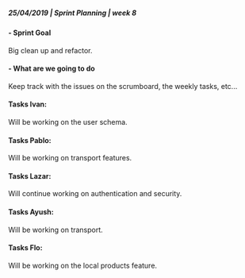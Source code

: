 ##### **25/04/2019  |  Sprint Planning  |  week 8**

#### - Sprint Goal
 Big clean up and refactor.

#### - What are we going to do
Keep track with the issues on the scrumboard, the weekly tasks, etc...

#### Tasks Ivan:
Will be working on the user schema.

#### Tasks Pablo:
Will be working on transport features. 

#### Tasks Lazar:
Will continue working on authentication and security. 

#### Tasks Ayush:
Will be working on transport.

#### Tasks Flo: 
Will be working on the local products feature.